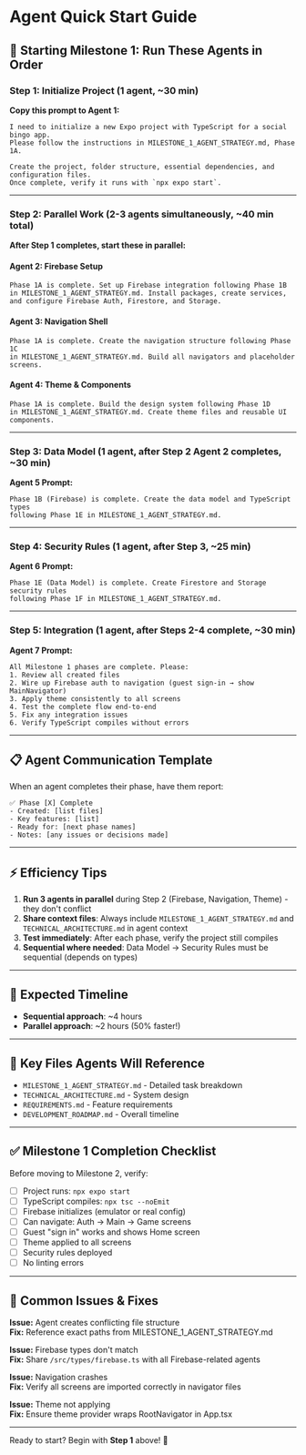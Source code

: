 # Agent Quick Start Guide

## 🚀 Starting Milestone 1: Run These Agents in Order

### **Step 1: Initialize Project** (1 agent, ~30 min)

**Copy this prompt to Agent 1:**

```
I need to initialize a new Expo project with TypeScript for a social bingo app.
Please follow the instructions in MILESTONE_1_AGENT_STRATEGY.md, Phase 1A.

Create the project, folder structure, essential dependencies, and configuration files.
Once complete, verify it runs with `npx expo start`.
```

---

### **Step 2: Parallel Work** (2-3 agents simultaneously, ~40 min total)

**After Step 1 completes, start these in parallel:**

#### **Agent 2: Firebase Setup**

```
Phase 1A is complete. Set up Firebase integration following Phase 1B
in MILESTONE_1_AGENT_STRATEGY.md. Install packages, create services,
and configure Firebase Auth, Firestore, and Storage.
```

#### **Agent 3: Navigation Shell**

```
Phase 1A is complete. Create the navigation structure following Phase 1C
in MILESTONE_1_AGENT_STRATEGY.md. Build all navigators and placeholder screens.
```

#### **Agent 4: Theme & Components**

```
Phase 1A is complete. Build the design system following Phase 1D
in MILESTONE_1_AGENT_STRATEGY.md. Create theme files and reusable UI components.
```

---

### **Step 3: Data Model** (1 agent, after Step 2 Agent 2 completes, ~30 min)

**Agent 5 Prompt:**

```
Phase 1B (Firebase) is complete. Create the data model and TypeScript types
following Phase 1E in MILESTONE_1_AGENT_STRATEGY.md.
```

---

### **Step 4: Security Rules** (1 agent, after Step 3, ~25 min)

**Agent 6 Prompt:**

```
Phase 1E (Data Model) is complete. Create Firestore and Storage security rules
following Phase 1F in MILESTONE_1_AGENT_STRATEGY.md.
```

---

### **Step 5: Integration** (1 agent, after Steps 2-4 complete, ~30 min)

**Agent 7 Prompt:**

```
All Milestone 1 phases are complete. Please:
1. Review all created files
2. Wire up Firebase auth to navigation (guest sign-in → show MainNavigator)
3. Apply theme consistently to all screens
4. Test the complete flow end-to-end
5. Fix any integration issues
6. Verify TypeScript compiles without errors
```

---

## 📋 Agent Communication Template

When an agent completes their phase, have them report:

```
✅ Phase [X] Complete
- Created: [list files]
- Key features: [list]
- Ready for: [next phase names]
- Notes: [any issues or decisions made]
```

---

## ⚡ Efficiency Tips

1. **Run 3 agents in parallel** during Step 2 (Firebase, Navigation, Theme) - they don't conflict
2. **Share context files**: Always include `MILESTONE_1_AGENT_STRATEGY.md` and `TECHNICAL_ARCHITECTURE.md` in agent context
3. **Test immediately**: After each phase, verify the project still compiles
4. **Sequential where needed**: Data Model → Security Rules must be sequential (depends on types)

---

## 🎯 Expected Timeline

- **Sequential approach**: ~4 hours
- **Parallel approach**: ~2 hours (50% faster!)

---

## 📁 Key Files Agents Will Reference

- `MILESTONE_1_AGENT_STRATEGY.md` - Detailed task breakdown
- `TECHNICAL_ARCHITECTURE.md` - System design
- `REQUIREMENTS.md` - Feature requirements
- `DEVELOPMENT_ROADMAP.md` - Overall timeline

---

## ✅ Milestone 1 Completion Checklist

Before moving to Milestone 2, verify:

- [ ] Project runs: `npx expo start`
- [ ] TypeScript compiles: `npx tsc --noEmit`
- [ ] Firebase initializes (emulator or real config)
- [ ] Can navigate: Auth → Main → Game screens
- [ ] Guest "sign in" works and shows Home screen
- [ ] Theme applied to all screens
- [ ] Security rules deployed
- [ ] No linting errors

---

## 🐛 Common Issues & Fixes

**Issue:** Agent creates conflicting file structure  
**Fix:** Reference exact paths from MILESTONE_1_AGENT_STRATEGY.md

**Issue:** Firebase types don't match  
**Fix:** Share `/src/types/firebase.ts` with all Firebase-related agents

**Issue:** Navigation crashes  
**Fix:** Verify all screens are imported correctly in navigator files

**Issue:** Theme not applying  
**Fix:** Ensure theme provider wraps RootNavigator in App.tsx

---

Ready to start? Begin with **Step 1** above! 🚀
